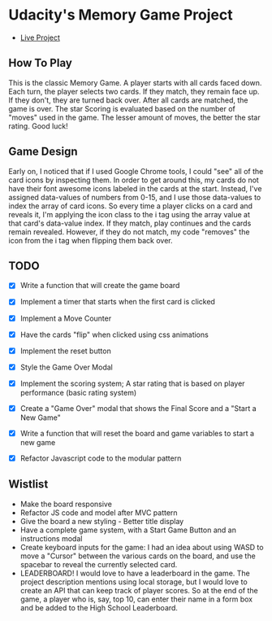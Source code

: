 # Udacity's Memory Game Project

* [Live Project](https://clockwerkz.github.io/jsMemoryGame/)


## How To Play

This is the classic Memory Game. A player starts with all cards faced down. Each turn, the player selects two cards. If they match, they remain face up. If they don't, they are turned back over. After all cards are matched, the game is over. The star Scoring is evaluated based on the number of "moves" used in the game. The lesser amount of moves, the better the star rating. Good luck!

## Game Design

Early on, I noticed that if I used Google Chrome tools, I could "see" all of the card icons by inspecting them. In order to get around this, my cards do not have their font awesome icons labeled in the cards at the start. Instead, I've assigned data-values of numbers from 0-15, and I use those data-values to index the array of card icons. So every time a player clicks on a card and reveals it, I'm applying the icon class to the i tag using the array value at that card's data-value index. If they match, play continues and the cards remain revealed. However, if they do not match, my code "removes" the icon from the i tag when flipping them back over.

## TODO

- [x] Write a function that will create the game board
- [X] Implement a timer that starts when the first card is clicked
- [X] Implement a Move Counter
- [X] Have the cards "flip" when clicked using css animations
- [X] Implement the reset button 
- [X] Style the Game Over Modal
- [X] Implement the scoring system; A star rating that is based on player performance (basic rating system)
- [X] Create a "Game Over" modal that shows the Final Score and a "Start a New Game"
- [X] Write a function that will reset the board and game variables to start a new game
- [X] Refactor Javascript code to the modular pattern


## Wistlist
- Make the board responsive
- Refactor JS code and model after MVC pattern
- Give the board a new styling - Better title display
- Have a complete game system, with a Start Game Button and an instructions modal
- Create keyboard inputs for the game: I had an idea about using WASD to move a "Cursor" between the various cards on the board, and use the spacebar to reveal the currently selected card.
- LEADERBOARD! I would love to have a leaderboard in the game. The project description mentions using local storage, but I would love to create an API that can keep track of player scores. So at the end of the game, a player who is, say, top 10, can enter their name in a form box and be added to the High School Leaderboard.

